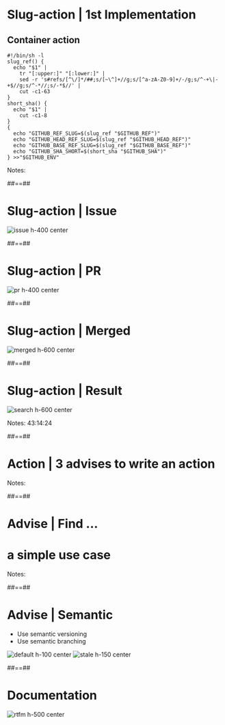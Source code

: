<!-- .slide: class="with-code max-height" -->

# Slug-action | 1st Implementation

## Container action

```shell
#!/bin/sh -l
slug_ref() {
  echo "$1" |
    tr "[:upper:]" "[:lower:]" |
    sed -r 's#refs/[^\/]*/##;s/[~\^]+//g;s/[^a-zA-Z0-9]+/-/g;s/^-+\|-+$//g;s/^-*//;s/-*$//' |
    cut -c1-63
}
short_sha() {
  echo "$1" |
    cut -c1-8
}
{
  echo "GITHUB_REF_SLUG=$(slug_ref "$GITHUB_REF")"
  echo "GITHUB_HEAD_REF_SLUG=$(slug_ref "$GITHUB_HEAD_REF")"
  echo "GITHUB_BASE_REF_SLUG=$(slug_ref "$GITHUB_BASE_REF")"
  echo "GITHUB_SHA_SHORT=$(short_sha "$GITHUB_SHA")"
} >>"$GITHUB_ENV"
```

Notes:

##==##

# Slug-action | Issue

![issue h-400 center](./assets/images/issue-other-os.png)

##==##

# Slug-action | PR

![pr h-400 center](./assets/images/issue-os-pr.png)

##==##

# Slug-action | Merged

![merged h-600 center](./assets/images/twitter-merge-os-pr.png)

##==##

# Slug-action | Result

![search h-600 center](./assets/images/github-code-search.png)

Notes: 43:14:24

##==##

<!-- .slide: class="transition sfeir-bg-red" -->

# Action | 3 advises to write an action

Notes:

##==##

# Advise | Find ...

# a simple use case

Notes:

##==##

# Advise | Semantic

- Use semantic versioning
- Use semantic branching

![default h-100 center](./assets/images/github-default-branch.png)
![stale h-150 center](./assets/images/github-stale-branches.png)

##==##

# Documentation

![rtfm h-500 center](./assets/images/RTFM.png)
